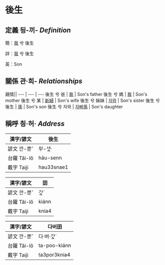 # 後生
## 定義 딍-끼- _Definition_
簡：[我](member1.md) 兮 後生

詳：[我](member1.md) 兮 後生

英：Son

## 關係 관·희- _Relationships_

親情||
--- | --- | --- 
後生 兮 爸 | [我](member1.md) | Son's father
後生 兮 媽 | [我](member1.md) | Son's mother
後生 兮 某 | [新婦](member52.md) | Son's wife
後生 兮 姊妹 | [자와](member20.md) | Son's sister
後生 兮 後生 | [孫](member53.md) | Son's son
後生 兮 자와 | [자뻐孫](member54.md) | Son's daughter


## 稱呼 칑·허· _Address_

漢字/諺文 | 後生
--- | ---
諺文 깐-뿐ˆ | ᄒᅷ-세ᇫ·
台羅 Tâi-lô | hāu-senn
戴字 Taiji | hau33snae1


漢字/諺文 | 囝
--- | ---
諺文 깐-뿐ˆ | 갸ᇫˊ
台羅 Tâi-lô | kiánn
戴字 Taiji | knia4


漢字/諺文 | 다버囝
--- | ---
諺文 깐-뿐ˆ | 다·버·갸ᇫˊ
台羅 Tâi-lô | ta-poo-kiánn
戴字 Taiji | ta3por3knia4


